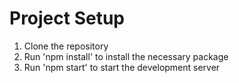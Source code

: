 # Project Setup

1. Clone the repository
2. Run 'npm install' to install the necessary package
3. Run 'npm start' to start the development server
